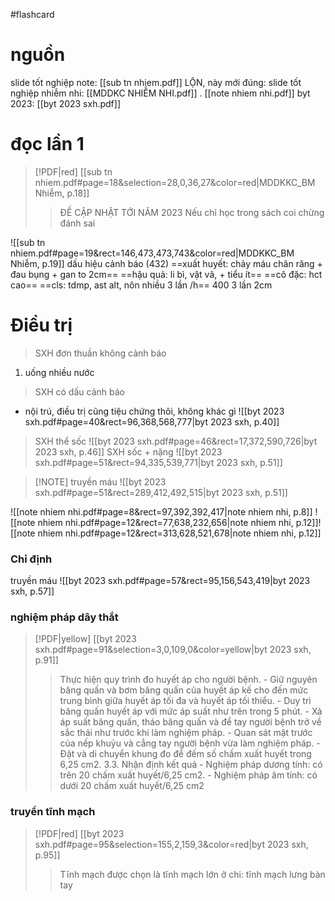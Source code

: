 
#flashcard 
<!--SR:!2025-05-11,3,250!2000-01-01,1,250!2000-01-01,1,250!2025-05-11,3,250-->

# nguồn

slide tốt nghiệp note: [[sub tn nhiem.pdf]]
LỘN, này mới đúng: slide tốt nghiệp nhiễm nhi: [[MDDKC NHIỄM NHI.pdf]]
.
[[note nhiem nhi.pdf]]
byt 2023: [[byt 2023 sxh.pdf]]

# đọc lần 1
> [!PDF|red] [[sub tn nhiem.pdf#page=18&selection=28,0,36,27&color=red|MDDKKC_BM Nhiễm, p.18]]
> > ĐỀ CẬP NHẬT TỚI NĂM 2023 Nếu chỉ học trong sách coi chừng đánh sai

![[sub tn nhiem.pdf#page=19&rect=146,473,473,743&color=red|MDDKKC_BM Nhiễm, p.19]]
dấu hiệu cảnh báo (432)
	==xuất huyết: chảy máu chân răng + đau bụng + gan to 2cm==
	==hậu quả: li bì, vật vã, + tiểu ít==
	==cô đặc: hct cao==
	==cls: tdmp, ast alt, nôn nhiều 3 lần /h==
	400 3 lần 2cm
# Điều trị
> SXH đơn thuần không cảnh báo
1. uống nhiều nước
> SXH có dấu cảnh báo
* nội trú, điều trị cũng tiệu chứng thôi, không khác gì
![[byt 2023 sxh.pdf#page=40&rect=96,368,568,777|byt 2023 sxh, p.40]]



>SXH thể sốc
![[byt 2023 sxh.pdf#page=46&rect=17,372,590,726|byt 2023 sxh, p.46]]
> SXH sốc + nặng
![[byt 2023 sxh.pdf#page=51&rect=94,335,539,771|byt 2023 sxh, p.51]]

> [!NOTE] truyền máu
> ![[byt 2023 sxh.pdf#page=51&rect=289,412,492,515|byt 2023 sxh, p.51]]






![[note nhiem nhi.pdf#page=8&rect=97,392,392,417|note nhiem nhi, p.8]]
![[note nhiem nhi.pdf#page=12&rect=77,638,232,656|note nhiem nhi, p.12]]![[note nhiem nhi.pdf#page=12&rect=313,628,521,678|note nhiem nhi, p.12]]
### Chỉ định
truyền máu
![[byt 2023 sxh.pdf#page=57&rect=95,156,543,419|byt 2023 sxh, p.57]]
### nghiệm pháp dây thắt
> [!PDF|yellow] [[byt 2023 sxh.pdf#page=91&selection=3,0,109,0&color=yellow|byt 2023 sxh, p.91]]
> >  Thực hiện quy trình đo huyết áp cho người bệnh. - Giữ nguyên băng quấn và bơm băng quấn của huyết áp kế cho đến mức trung bình giữa huyết áp tối đa và huyết áp tối thiểu. - Duy trì băng quấn huyết áp với mức áp suất như trên trong 5 phút. - Xả áp suất băng quấn, tháo băng quấn và để tay người bệnh trở về sắc thái như trước khi làm nghiệm pháp. - Quan sát mặt trước của nếp khuỷu và cẳng tay người bệnh vừa làm nghiệm pháp. - Đặt và di chuyển khung đo để đếm số chấm xuất huyết trong 6,25 cm2. 3.3. 
> >  Nhận định kết quả - Nghiệm pháp dương tính: có trên 20 chấm xuất huyết/6,25 cm2. - Nghiệm pháp âm tính: có dưới 20 chấm xuất huyết/6,25 cm2

### truyền tĩnh mạch
> [!PDF|red] [[byt 2023 sxh.pdf#page=95&selection=155,2,159,3&color=red|byt 2023 sxh, p.95]]
> > Tĩnh mạch được chọn là tĩnh mạch lớn ở chi: tĩnh mạch lưng bàn tay

